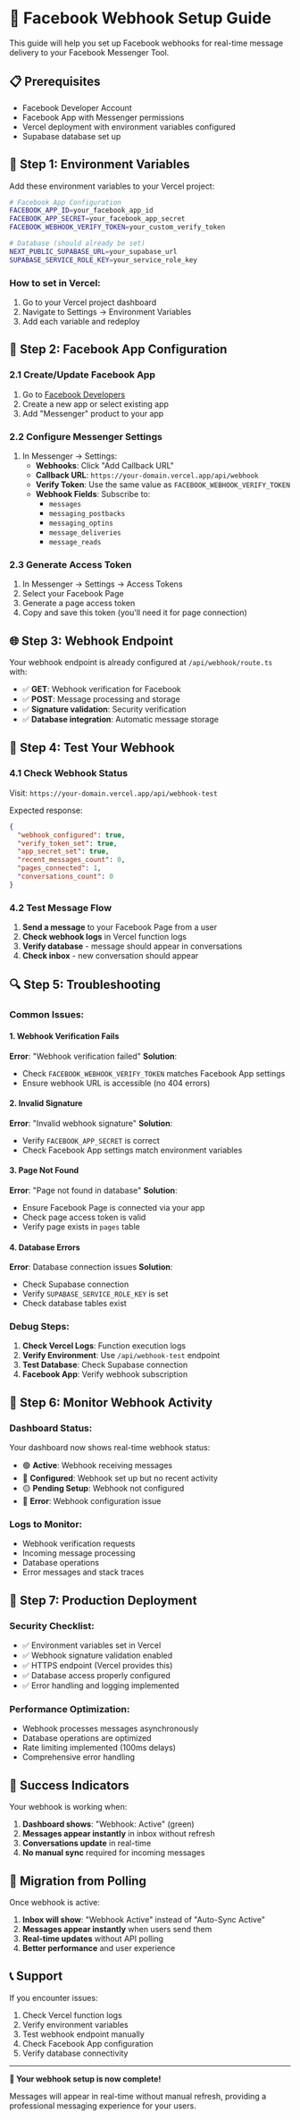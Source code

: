 # 🚀 Facebook Webhook Setup Guide

This guide will help you set up Facebook webhooks for real-time message delivery to your Facebook Messenger Tool.

## 📋 Prerequisites

- Facebook Developer Account
- Facebook App with Messenger permissions
- Vercel deployment with environment variables configured
- Supabase database set up

## 🔧 Step 1: Environment Variables

Add these environment variables to your Vercel project:

```bash
# Facebook App Configuration
FACEBOOK_APP_ID=your_facebook_app_id
FACEBOOK_APP_SECRET=your_facebook_app_secret
FACEBOOK_WEBHOOK_VERIFY_TOKEN=your_custom_verify_token

# Database (should already be set)
NEXT_PUBLIC_SUPABASE_URL=your_supabase_url
SUPABASE_SERVICE_ROLE_KEY=your_service_role_key
```

### How to set in Vercel:
1. Go to your Vercel project dashboard
2. Navigate to Settings → Environment Variables
3. Add each variable and redeploy

## 🎯 Step 2: Facebook App Configuration

### 2.1 Create/Update Facebook App
1. Go to [Facebook Developers](https://developers.facebook.com/)
2. Create a new app or select existing app
3. Add "Messenger" product to your app

### 2.2 Configure Messenger Settings
1. In Messenger → Settings:
   - **Webhooks**: Click "Add Callback URL"
   - **Callback URL**: `https://your-domain.vercel.app/api/webhook`
   - **Verify Token**: Use the same value as `FACEBOOK_WEBHOOK_VERIFY_TOKEN`
   - **Webhook Fields**: Subscribe to:
     - `messages`
     - `messaging_postbacks`
     - `messaging_optins`
     - `message_deliveries`
     - `message_reads`

### 2.3 Generate Access Token
1. In Messenger → Settings → Access Tokens
2. Select your Facebook Page
3. Generate a page access token
4. Copy and save this token (you'll need it for page connection)

## 🌐 Step 3: Webhook Endpoint

Your webhook endpoint is already configured at `/api/webhook/route.ts` with:

- ✅ **GET**: Webhook verification for Facebook
- ✅ **POST**: Message processing and storage
- ✅ **Signature validation**: Security verification
- ✅ **Database integration**: Automatic message storage

## 🧪 Step 4: Test Your Webhook

### 4.1 Check Webhook Status
Visit: `https://your-domain.vercel.app/api/webhook-test`

Expected response:
```json
{
  "webhook_configured": true,
  "verify_token_set": true,
  "app_secret_set": true,
  "recent_messages_count": 0,
  "pages_connected": 1,
  "conversations_count": 0
}
```

### 4.2 Test Message Flow
1. **Send a message** to your Facebook Page from a user
2. **Check webhook logs** in Vercel function logs
3. **Verify database** - message should appear in conversations
4. **Check inbox** - new conversation should appear

## 🔍 Step 5: Troubleshooting

### Common Issues:

#### 1. Webhook Verification Fails
**Error**: "Webhook verification failed"
**Solution**: 
- Check `FACEBOOK_WEBHOOK_VERIFY_TOKEN` matches Facebook App settings
- Ensure webhook URL is accessible (no 404 errors)

#### 2. Invalid Signature
**Error**: "Invalid webhook signature"
**Solution**:
- Verify `FACEBOOK_APP_SECRET` is correct
- Check Facebook App settings match environment variables

#### 3. Page Not Found
**Error**: "Page not found in database"
**Solution**:
- Ensure Facebook Page is connected via your app
- Check page access token is valid
- Verify page exists in `pages` table

#### 4. Database Errors
**Error**: Database connection issues
**Solution**:
- Check Supabase connection
- Verify `SUPABASE_SERVICE_ROLE_KEY` is set
- Check database tables exist

### Debug Steps:
1. **Check Vercel Logs**: Function execution logs
2. **Verify Environment**: Use `/api/webhook-test` endpoint
3. **Test Database**: Check Supabase connection
4. **Facebook App**: Verify webhook subscription

## 📱 Step 6: Monitor Webhook Activity

### Dashboard Status:
Your dashboard now shows real-time webhook status:
- 🟢 **Active**: Webhook receiving messages
- 🔵 **Configured**: Webhook set up but no recent activity
- 🟡 **Pending Setup**: Webhook not configured
- 🔴 **Error**: Webhook configuration issue

### Logs to Monitor:
- Webhook verification requests
- Incoming message processing
- Database operations
- Error messages and stack traces

## 🚀 Step 7: Production Deployment

### Security Checklist:
- ✅ Environment variables set in Vercel
- ✅ Webhook signature validation enabled
- ✅ HTTPS endpoint (Vercel provides this)
- ✅ Database access properly configured
- ✅ Error handling and logging implemented

### Performance Optimization:
- Webhook processes messages asynchronously
- Database operations are optimized
- Rate limiting implemented (100ms delays)
- Comprehensive error handling

## 🎉 Success Indicators

Your webhook is working when:
1. **Dashboard shows**: "Webhook: Active" (green)
2. **Messages appear instantly** in inbox without refresh
3. **Conversations update** in real-time
4. **No manual sync** required for incoming messages

## 🔄 Migration from Polling

Once webhook is active:
1. **Inbox will show**: "Webhook Active" instead of "Auto-Sync Active"
2. **Messages appear instantly** when users send them
3. **Real-time updates** without API polling
4. **Better performance** and user experience

## 📞 Support

If you encounter issues:
1. Check Vercel function logs
2. Verify environment variables
3. Test webhook endpoint manually
4. Check Facebook App configuration
5. Verify database connectivity

---

**🎯 Your webhook setup is now complete!** 

Messages will appear in real-time without manual refresh, providing a professional messaging experience for your users.
